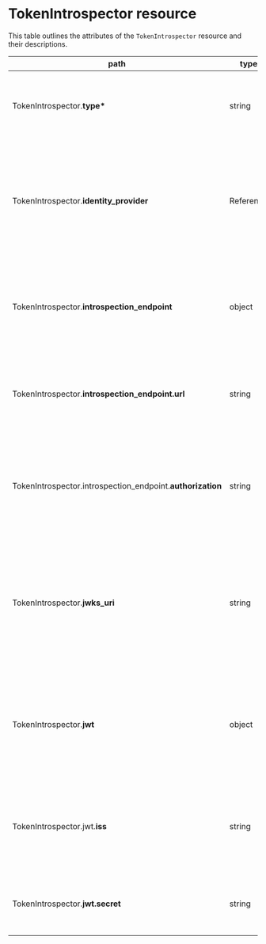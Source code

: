 # TokenIntrospector resource

This table outlines the attributes of the `TokenIntrospector` resource and their descriptions.

<table><thead><tr><th width="317">path</th><th width="100">type</th><th>description</th></tr></thead><tbody><tr><td>TokenIntrospector.<strong>type*</strong></td><td>string</td><td><strong>Required.</strong> Specifies the method of token introspection. <br>Supported values: <code>opaque</code> | <code>jwt</code> | <code>aspxauth</code></td></tr><tr><td>TokenIntrospector.<strong>identity_provider</strong></td><td>Reference</td><td>A reference to the associated <code>IdentityProvider</code> resource. Ties this TokenIntrospector to a particular identity provider, ensuring tokens are validated against the correct source.</td></tr><tr><td>TokenIntrospector.<strong>introspection_endpoint</strong></td><td>object</td><td>Configuration for a remote introspection endpoint. The introspector will POST the token to this endpoint to obtain validation results.</td></tr><tr><td>TokenIntrospector.<strong>introspection_endpoint.url</strong></td><td>string</td><td>The fully qualified URL of the remote introspection endpoint. The TokenIntrospector will send token validation requests here.</td></tr><tr><td>TokenIntrospector.introspection_endpoint.<strong>authorization</strong></td><td>string</td><td>The authorization header value (e.g., a Basic Auth or Bearer token) used when calling the introspection endpoint. If present, it will be included in the request headers.</td></tr><tr><td>TokenIntrospector.<strong>jwks_uri</strong></td><td>string</td><td>A URL pointing to a JSON Web Key Set (JWKS). When <code>type</code> is <code>jwt</code>, the introspector retrieves public keys from this URI to validate token signatures. This is typically used with asymmetric keys (e.g., RS256).</td></tr><tr><td>TokenIntrospector.<strong>jwt</strong></td><td>object</td><td>Configuration for local JWT validation used when <code>type</code> is <code>jwt</code>. The TokenIntrospector will verify JWT signatures and claims without calling a remote endpoint.</td></tr><tr><td>TokenIntrospector.jwt.<strong>iss</strong></td><td>string</td><td>The expected issuer (<code>iss</code>) claim value for JWTs. The TokenIntrospector ensures that tokens it validates come from this issuer.</td></tr><tr><td>TokenIntrospector.<strong>jwt.secret</strong></td><td>string</td><td>A shared secret key or other signing key material used to verify the JWT’s signature. </td></tr></tbody></table>

